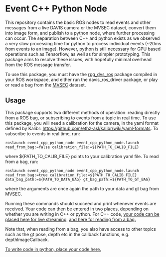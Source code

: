 # Event C++ Python Node
This repository contains the basic ROS nodes to read events and other messages from a live DAVIS camera or the MVSEC dataset, convert them into image form, and publish to a python node, where further processing can occur. The separation between C++ and python exists as we observed a very slow processing time for python to process individual events (~20ms from events to an image). However, python is still necessary for GPU based operations such as Tensorflow, as well as for simpler prototyping. This package aims to resolve these issues, with hopefully minimal overhead from the ROS message transfer.

To use this package, you must have the [rpg_dvs_ros](https://github.com/uzh-rpg/rpg_dvs_ros) package compiled in your ROS workspace, and either run the davis_ros_driver package, or play or read a bag from the [MVSEC](https://daniilidis-group.github.io/mvsec/) dataset.

## Usage
This package supports two different methods of operation: reading directly from a ROS bag, or subscribing to events from a topic in real time. To use this package, you will need a calibration for the camera, in the yaml format defined by Kalibr: https://github.com/ethz-asl/kalibr/wiki/yaml-formats. To subscribe to events in real time, run: 

```roslaunch event_cpp_python_node event_cpp_python_node.launch read_from_bag:=false calibration_file:=${PATH_TO_CALIB_FILE}```

where ${PATH_TO_CALIB_FILE} points to your calibration yaml file. To read from a bag, run: 

```roslaunch event_cpp_python_node event_cpp_python_node.launch read_from_bag:=true calibration_file:=${PATH_TO_CALIB_FILE} data_bag_path:=${PATH_TO_DATA_BAG} gt_bag_path:=${PATH_TO_GT_BAG}```

where the arguments are once again the path to your data and gt bag from MVSEC.

Running these commands should succeed and print whenever events are received. Your code can then be entered in two places, depending on whether you are writing in C++ or python. For C++ code, [your code can be placed here for live streaming](https://github.com/alexzzhu/event_cpp_python_node/blob/a0acc31fa996368dce74b7aac3061fd90245520b/src/event_cpp_python_live.cpp#L95), [and here for reading from a bag.](https://github.com/alexzzhu/event_cpp_python_node/blob/a0acc31fa996368dce74b7aac3061fd90245520b/src/event_cpp_python.cpp#L169)

Note that, when reading from a bag, you also have access to other topics such as the gt pose, depth etc in the callback functions, e.g. depthImageCallback.

[To write code in python, place your code here.](https://github.com/alexzzhu/event_cpp_python_node/blob/a0acc31fa996368dce74b7aac3061fd90245520b/python/event_cpp_python.py#L56)
